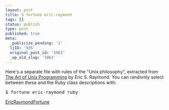 ```yaml
---
layout: post
title: $ fortune eric-raymond
tags: []
status: publish
type: post
published: true
meta:
  _publicize_pending: '1'
  ljID: '935'
  original_post_id: '1063'
  _wp_old_slug: '1063'
---
```

Here's a separate file with rules of the "Unix philosophy", extracted from <a href="http://www.faqs.org/docs/artu/index.html">The Art of Unix Programming</a> by Eric S. Raymond.  You can randomly select between these and the Ruby class descriptions with:

<pre>
$ fortune eric-raymond ruby
</pre>


<a href='http://jay.mcgavren.com/blog/wp-content/uploads/2008/09/eric-raymond.zip' title='EricRaymondFortune'>EricRaymondFortune</a>

